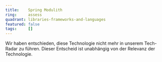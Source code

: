 ```yaml
---
title:    Spring Modulith
ring:     assess  
quadrant: libraries-frameworks-and-languages
featured: false
tags:     []
---
```


Wir haben entschieden, diese Technologie nicht mehr in unserem Tech-Radar zu führen. Dieser Entscheid ist unabhängig von der Relevanz der Technologie.
